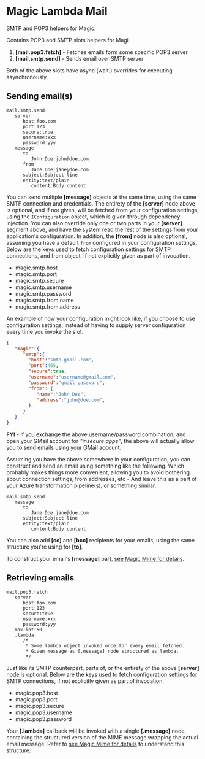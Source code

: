 
# Magic Lambda Mail

 SMTP and POP3 helpers for Magic.

 Contains POP3 and SMTP slots helpers for Magi.

1. **[mail.pop3.fetch]** - Fetches emails form some specific POP3 server
2. **[mail.smtp.send]** - Sends email over SMTP server

Both of the above slots have async (wait.) overrides for executing asynchronously.

## Sending email(s)

```
mail.smtp.send
   server
      host:foo.com
      port:123
      secure:true
      username:xxx
      password:yyy
   message
      to
         John Doe:john@doe.com
      from
         Jane Doe:jane@doe.com
      subject:Subject line
      entity:text/plain
         content:Body content
```

You can send multiple **[message]** objects at the same time, using the same SMTP connection and credentials.
The entirety of the **[server]** node above is optional, and if not given, will be fetched from your
configuration settings, using the `IConfiguration` object, which is given through dependency injection.
You can also override only one or two parts in your **[server]** segment above, and have the system
read the rest of the settings from your application's configuration. In addition, the **[from]** node is also
optional, assuming you have a default `from` configured in your configuration settings. Below are the keys used
to fetch configuration settings for SMTP connections, and from object, if not explicitly given as part of
invocation.

* magic.smtp.host
* magic.smtp.port
* magic.smtp.secure
* magic.smtp.username
* magic.smtp.password
* magic.smtp.from.name
* magic.smtp.from.address

An example of how your configuration might look like, if you choose to use configuration settings,
instead of having to supply server configuration every time you invoke the slot.

```json
{
   "magic":{
      "smtp":{
        "host":"smtp.gmail.com",
        "port":465,
        "secure":true,
        "username":"username@gmail.com",
        "password":"gmail-password",
        "from": {
           "name":"John Doe",
           "address":"john@doe.com",
        }
      }
   }
}
```

**FYI** - If you exchange the above username/password combination, and open your GMail account for _"insecure apps"_,
the above will actually allow you to send emails using your GMail account.

Assuming you have the above somewhere in your configuration, you can construct and send an email using something
like the following. Which probably makes things more convenient, allowing you to avoid bothering about connection
settings, from addresses, etc - And leave this as a part of your Azure transformation pipeline(s), or something
similar.

```
mail.smtp.send
   message
      to
         Jane Doe:jane@doe.com
      subject:Subject line
      entity:text/plain
         content:Body content
```

You can also add **[cc]** and **[bcc]** recipients for your emails, using the same structure you're using for **[to]**.

To construct your email's **[message]** part, [see Magic Mime for details](https://github.com/polterguy/magic.lambda.mime).

## Retrieving emails

```
mail.pop3.fetch
   server
      host:foo.com
      port:123
      secure:true
      username:xxx
      password:yyy
   max:int:50
   .lambda
      /*
       * Some lambda object invoked once for every email fetched.
       * Given message as [.message] node structured as lambda.
       */
```

Just like its SMTP counterpart, parts of, or the entirety of the above **[server]** node is optional.
Below are the keys used to fetch configuration settings for SMTP connections, if not explicitly given
as part of invocation.

* magic.pop3.host
* magic.pop3.port
* magic.pop3.secure
* magic.pop3.username
* magic.pop3.password

Your **[.lambda]** callback will be invoked with a single **[.message]** node, containing the
structured version of the MIME message wrapping the actual email message. Refer to
[see Magic Mime for details](https://github.com/polterguy/magic.lambda.mime) to understand this
structure.
